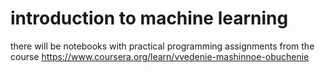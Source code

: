 # introduction to machine learning
there will be notebooks with practical programming assignments from the course https://www.coursera.org/learn/vvedenie-mashinnoe-obuchenie
